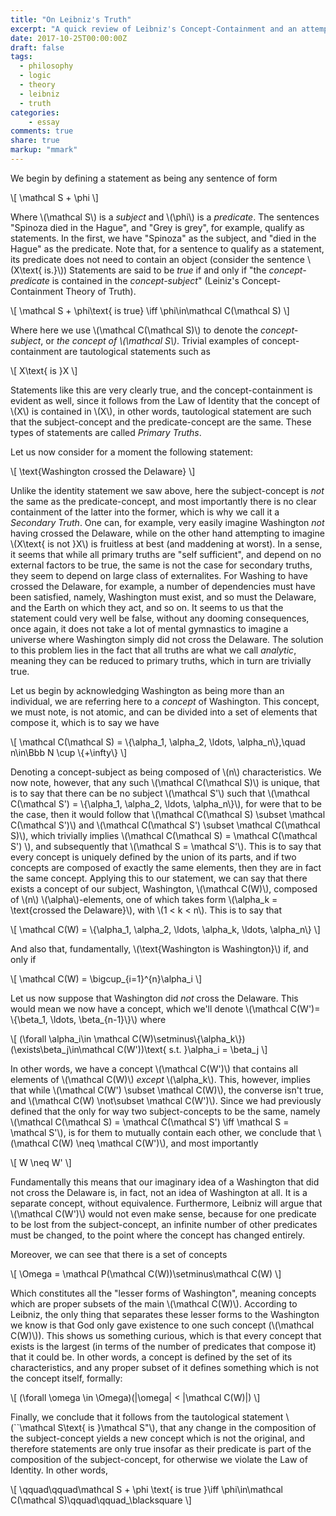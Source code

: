 ```yaml
---
title: "On Leibniz's Truth"
excerpt: "A quick review of Leibniz's Concept-Containment and an attempt at formalization"
date: 2017-10-25T00:00:00Z
draft: false
tags:
  - philosophy
  - logic
  - theory
  - leibniz
  - truth
categories:
    - essay
comments: true
share: true
markup: "mmark"
---
```


We begin by defining a statement as being any sentence of form

\\[
\mathcal S + \phi
\\]

Where \\(\mathcal S\\) is a *subject* and \\(\phi\\) is a *predicate*. The sentences "Spinoza died in the Hague", and "Grey is grey", for example, qualify as statements. In the first, we have "Spinoza" as the subject, and "died in the Hague" as the predicate. Note that, for a sentence to qualify as a statement, its predicate does not need to contain an object (consider the sentence \\(X\text{ is.}\\)) Statements are said to be *true* if and only if "the *concept-predicate* is contained in the *concept-subject*" (Leiniz's Concept-Containment Theory of Truth).

\\[
\mathcal S + \phi\text{ is true} \iff \phi\in\mathcal C(\mathcal S)
\\]

Where here we use \\(\mathcal C(\mathcal S)\\) to denote the *concept-subject*, or *the concept of \\(\mathcal S\\)*. Trivial examples of concept-containment are tautological statements such as

\\[
X\text{ is }X
\\]

Statements like this are very clearly true, and the concept-containment is evident as well, since it follows from the Law of Identity that the concept of \\(X\\) is contained in \\(X\\), in other words, tautological statement are such that the subject-concept and the predicate-concept are the same. These types of statements are called *Primary Truths*.

Let us now consider for a moment the following statement:

\\[
\text{Washington crossed the Delaware}
\\]

Unlike the identity statement we saw above, here the subject-concept is *not* the same as the predicate-concept, and most importantly there is no clear containment of the latter into the former, which is why we call it a *Secondary Truth*. One can, for example, very easily imagine Washington *not* having crossed the Delaware, while on the other hand attempting to imagine \\(X\text{ is not }X\\) is fruitless at best (and maddening at worst). In a sense, it seems that while all primary truths are "self sufficient", and depend on no external factors to be true, the same is not the case for secondary truths, they seem to depend on large class of externalites. For Washing to have crossed the Delaware, for example, a number of dependencies must have been satisfied, namely, Washington must exist, and so must the Delaware, and the Earth on which they act, and so on. It seems to us that the statement could very well be false, without any dooming consequences, once again, it does not take a lot of mental gymnastics to imagine a universe where Washington simply did not cross the Delaware. The solution to this problem lies in the fact that all truths are what we call *analytic*, meaning they can be reduced to primary truths, which in turn are trivially true.

Let us begin by acknowledging Washington as being more than an individual, we are referring here to a *concept* of Washington. This concept, we must note, is not atomic, and can be divided into a set of elements that compose it, which is to say we have

\\[
\mathcal C(\mathcal S) = \\{\alpha_1, \alpha_2, \ldots, \alpha_n\\},\quad n\in\Bbb N \cup \\\{+\infty\\\}
\\]

Denoting a concept-subject as being composed of \\(n\\) characteristics. We now note, however, that any such \\(\mathcal C(\mathcal S)\\) is unique, that is to say that there can be no subject \\(\mathcal S'\\) such that \\(\mathcal C(\mathcal S') = \\{\alpha_1, \alpha_2, \ldots, \alpha_n\\}\\), for were that to be the case, then it would follow that \\(\mathcal C(\mathcal S) \subset \mathcal C(\mathcal S')\\) and \\(\mathcal C(\mathcal S') \subset \mathcal C(\mathcal S)\\), which trivially implies \\(\mathcal C(\mathcal S) = \mathcal C(\mathcal S') \\), and subsequently that \\(\mathcal S = \mathcal S'\\). This is to say that every concept is uniquely defined by the union of its parts, and if two concepts are composed of exactly the same elements, then they are in fact the same concept. Applying this to our statement, we can say that there exists a concept of our subject, Washington, \\(\mathcal C(W)\\), composed of \\(n\\) \\(\alpha\\)-elements, one of which takes form \\(\alpha_k = \text{crossed the Delaware}\\), with \\(1 < k < n\\). This is to say that

\\[
\mathcal C(W) = \\{\alpha_1, \alpha_2, \ldots, \alpha_k, \ldots, \alpha_n\\}
\\]

And also that, fundamentally, \\(\text{Washington is Washington}\\) if, and only if

\\[
\mathcal C(W) = \bigcup_\{i=1\}^{n}\alpha_i
\\]

Let us now suppose that Washington did *not* cross the Delaware. This would mean we now have a concept, which we'll denote \\(\mathcal C(W')= \\{\beta_1, \ldots, \beta\_\{n-1\}\\}\\) where

\\[
(\forall \alpha_i\in \mathcal C(W)\setminus\\{\alpha_k\\})(\exists\beta_j\in\mathcal C(W'))\text{ s.t. }\alpha_i = \beta_j
\\]

In other words, we have a concept \\(\mathcal C(W')\\) that contains all elements of \\(\mathcal C(W)\\) *except* \\(\alpha_k\\). This, however, implies that while \\(\mathcal C(W') \subset \mathcal C(W)\\), the converse isn't true, and \\(\mathcal C(W) \not\subset \mathcal C(W')\\). Since we had previously defined that the only for way two subject-concepts to be the same, namely \\(\mathcal C(\mathcal S) = \mathcal C(\mathcal S') \iff \mathcal S = \mathcal S'\\), is for them to mutually contain each other, we conclude that \\(\mathcal C(W) \neq \mathcal C(W')\\), and most importantly

\\[
W \neq W'
\\]

Fundamentally this means that our imaginary idea of a Washington that did not cross the Delaware is, in fact, not an idea of Washington at all. It is a separate concept, without equivalence. Furthermore, Leibniz will argue that \\(\mathcal C(W')\\) would not even make sense, because for one predicate to be lost from the subject-concept, an infinite number of other predicates must be changed, to the point where the concept has changed entirely.

Moreover, we can see that there is a set of concepts

\\[
\Omega = \mathcal P(\mathcal C(W))\setminus\mathcal C(W)
\\]

Which constitutes all the "lesser forms of Washington", meaning concepts which are proper subsets of the main \\(\mathcal C(W)\\). According to Leibniz, the only thing that separates these lesser forms to the Washington we know is that God only gave existence to one such concept (\\(\mathcal C(W)\\)). This shows us something curious, which is that every concept that exists is the largest (in terms of the number of predicates that compose it) that it could be. In other words, a concept is defined by the set of its characteristics, and any proper subset of it defines something which is not the concept itself, formally:

\\[
(\forall \omega \in \Omega)(|\omega| < |\mathcal C(W)|)
\\]

Finally, we conclude that it follows from the tautological statement \\(``\mathcal S\text{ is }\mathcal S"\\), that any change in the composition of the subject-concept yields a new concept which is not the original, and therefore statements are only true insofar as their predicate is part of the composition of the subject-concept, for otherwise we violate the Law of Identity. In other words,

\\[
\qquad\qquad\mathcal S + \phi \text{ is true }\iff \phi\in\mathcal C(\mathcal S)\qquad\qquad_\blacksquare
\\]